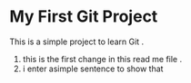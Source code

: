 # My First Git Project
This is a simple project to learn Git .

1) this is the first change in this read me file .
2) i enter asimple sentence to show that
